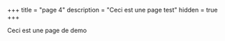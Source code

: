 +++
title = "page 4"
description = "Ceci est une page test"
hidden = true
+++

Ceci est une page de demo